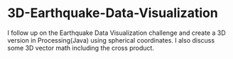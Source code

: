 # 3D-Earthquake-Data-Visualization
I follow up on the Earthquake Data Visualization challenge and create a 3D version in Processing(Java) using spherical coordinates. I also discuss some 3D vector math including the cross product.
